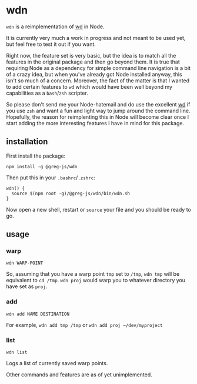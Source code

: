 # wdn

`wdn` is a reimplementation of [wd](https://github.com/mfaerevaag/wd) in Node.

It is currently very much a work in progress and not meant to be used yet, but feel free to test it out if you want.

Right now, the feature set is very basic, but the idea is to match all the features in the original package and then go beyond them. It is true that requiring Node as a dependency for simple command line navigation is a bit of a crazy idea, but when you've already got Node installed anyway, this isn't so much of a concern. Moreover, the fact of the matter is that I wanted to add certain features to `wd` which would have been well beyond my capabilities as a `bash`/`zsh` scripter.

So please don't send me your Node-hatemail and do use the excellent [wd](https://github.com/mfaerevaag/wd) if you use `zsh` and want a fun and light way to jump around the command line. Hopefully, the reason for reimplenting this in Node will become clear once I start adding the more interesting features I have in mind for this package.

## installation

First install the package:

```
npm install -g @greg-js/wdn
```

Then put this in your `.bashrc`/`.zshrc`:

```
wdn() {
  source $(npm root -g)/@greg-js/wdn/bin/wdn.sh
}
```

Now open a new shell, restart or `source` your file and you should be ready to go.

## usage

### warp

```
wdn WARP-POINT
```

So, assuming that you have a warp point `tmp` set to `/tmp`, `wdn tmp` will be equivalent to `cd /tmp`. `wdn proj` would warp you to whatever directory you have set as `proj`.

### add

```
wdn add NAME DESTINATION
```

For example, `wdn add tmp /tmp` or `wdn add proj ~/dev/myproject`

### list

```
wdn list
```

Logs a list of currently saved warp points.





Other commands and features are as of yet unimplemented.
